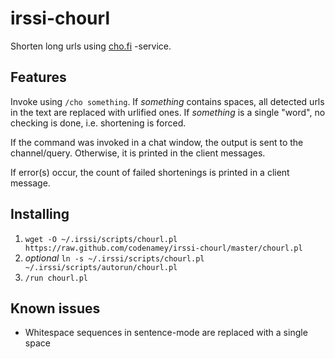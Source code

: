 irssi-chourl
==========

Shorten long urls using [cho.fi](https://cho.fi) -service.

Features
--------

Invoke using `/cho something`. If *something* contains spaces, all detected urls in the text are replaced with urlified ones. If *something* is a single "word", no checking is done, i.e. shortening is forced.

If the command was invoked in a chat window, the output is sent to the channel/query. Otherwise, it is printed in the client messages.

If error(s) occur, the count of failed shortenings is printed in a client message.

Installing
----------

1. `wget -O ~/.irssi/scripts/chourl.pl https://raw.github.com/codenamey/irssi-chourl/master/chourl.pl`
2. *optional* `ln -s ~/.irssi/scripts/chourl.pl ~/.irssi/scripts/autorun/chourl.pl`
3. `/run chourl.pl`

Known issues
------------

* Whitespace sequences in sentence-mode are replaced with a single space

